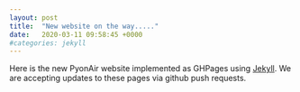 ```yaml
---
layout: post
title:  "New website on the way....."
date:   2020-03-11 09:58:45 +0000
#categories: jekyll
---
```


Here is the new PyonAir website implemented as GHPages using [Jekyll][jekyll-gh].
We are accepting updates to these pages via github push requests. 

[jekyll-docs]: https://jekyllrb.com/docs/home
[jekyll-gh]:   https://github.com/jekyll/jekyll
[jekyll-talk]: https://talk.jekyllrb.com/
